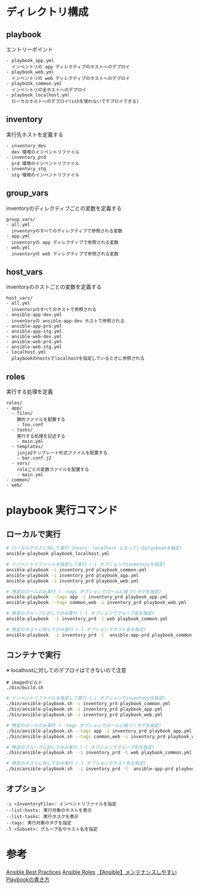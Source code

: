 # ディレクトリ構成
## playbook

エントリーポイント

```
- playbook_app.yml
  インベントリの app ディレクティブのホストへのデプロイ
- playbook_web.yml
  インベントリの web ディレクティブのホストへのデプロイ
- playbook_common.yml
  インベントリの全ホストへのデプロイ
- playbook_localhost.yml
  ローカルホストへのデプロイ(sshを使わないでデプロイできる)
```

## inventory

実行先ホストを定義する

```
- inventory_dev
  dev 環境のインベントリファイル
- inventory_prd
  prd 環境のインベントリファイル
- inventory_stg
  stg 環境のインベントリファイル
```

## group\_vars

inventoryのディレクティブごとの変数を定義する

```
group_vars/
- all.yml
  inventoryのすべてのディレクティブで参照される変数
- app.yml
  inventoryの app ディレクティブで参照される変数
- web.yml
  inventoryの web ディレクティブで参照される変数
```

## host\_vars

inventoryのホストごとの変数を定義する

```
host_vars/
- all.yml
  inventoryのすべてのホストで参照される
- ansible-app-dev.yml
  inventoryの ansible-app-dev ホストで参照される
- ansible-app-prd.yml
- ansible-app-stg.yml
- ansible-web-dev.yml
- ansible-web-prd.yml
- ansible-web-stg.yml
- localhost.yml
  playbookのhostsでlocalhostを指定しているときに参照される
```

## roles

実行する処理を定義

```
roles/
- app/
  - files/
    静的ファイルを配置する
    - foo.conf
  - tasks/
    実行する処理を記述する
    - main.yml
  - templates/
    jinja2テンプレート形式ファイルを配置する
    - bar.conf.j2
  - vars/
    roleごとの変数ファイルを配置する
    - main.yml
- common/
- web/
```


# playbook 実行コマンド

## ローカルで実行

```bash
# ローカルホストに対して実行 (hosts: localhost となっているplaybookを指定)
ansible-playbook playbook_localhost.yml

# インベントリファイルを指定して実行 (-i オプションでinventoryを指定)
ansible-playbook -i inventory_prd playbook_common.yml
ansible-playbook -i inventory_prd playbook_app.yml
ansible-playbook -i inventory_prd playbook_web.yml

# 特定のロールのみ実行 (--tags オプションでロールに紐づくタグを指定)
ansible-playbook --tags app -i inventory_prd playbook_app.yml
ansible-playbook --tags common,web -i inventory_prd playbook_web.yml

# 特定のグループに対してのみ実行 (-l オプションでグループ名を指定)
ansible-playbook  -i inventory_prd -l web playbook_common.yml

# 特定のホストに対してのみ実行 (-l オプションでホスト名を指定)
ansible-playbook  -i inventory_prd -l  ansible-app-prd playbook_common.yml
```

## コンテナで実行

※ localhostに対してのデプロイはできないので注意

```
# imageのビルド
./bin/build.sh

```

```bash
# インベントリファイルを指定して実行 (-i オプションでinventoryを指定)
./bin/ansible-playbook.sh -i inventory_prd playbook_common.yml
./bin/ansible-playbook.sh -i inventory_prd playbook_app.yml
./bin/ansible-playbook.sh -i inventory_prd playbook_web.yml

# 特定のロールのみ実行 (--tags オプションでロールに紐づくタグを指定)
./bin/ansible-playbook.sh --tags app -i inventory_prd playbook_app.yml
./bin/ansible-playbook.sh --tags common,web -i inventory_prd playbook_web.yml

# 特定のグループに対してのみ実行 (-l オプションでグループ名を指定)
./bin/ansible-playbook.sh  -i inventory_prd -l web playbook_common.yml

# 特定のホストに対してのみ実行 (-l オプションでホスト名を指定)
./bin/ansible-playbook.sh  -i inventory_prd -l  ansible-app-prd playbook_common.yml
```

## オプション

```
-i <InventoryFile>: インベントリファイルを指定
--list-hosts: 実行対象のホストを表示
--list-tasks: 実行タスクを表示
--tags: 実行対象のタグを指定
-l <Subset>: グループ名やホスト名を指定
```

# 参考
[Ansible Best Practices](https://docs.ansible.com/ansible/2.8/user_guide/playbooks_best_practices.html)
[Ansible Roles](https://docs.ansible.com/ansible/2.8/user_guide/playbooks_reuse_roles.html)
[【Ansible】メンテナンスしやすいPlaybookの書き方](https://densan-hoshigumi.com/server/playbook-maintainability)

